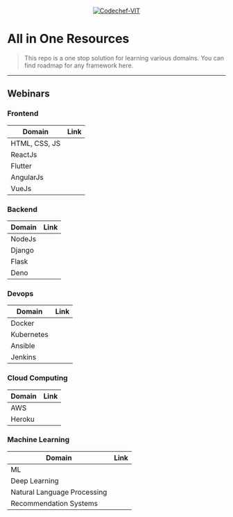 <p align="center"><a href="http://www.codechefvit.com" target="_blank"><img src="https://s3.amazonaws.com/codechef_shared/sites/all/themes/abessive/logo-3.png" title="CodeChef-VIT" alt="Codechef-VIT"></a>
</p>

# All in One Resources

> <Subtitle>
> This repo is a one stop solution for learning various domains. You can find roadmap for any framework here.

---


## Webinars

### Frontend

| Domain | Link |
|--------|------|
| HTML, CSS, JS|      |
|ReactJs|      |
|Flutter|      |    
|AngularJs|      |    
|VueJs|      |    

### Backend

| Domain | Link |
|--------|------|
|NodeJs|     |
|Django|     |
|Flask |     |
|Deno  |     |

### Devops

| Domain | Link |
|--------|------|
|Docker| |
|Kubernetes| |
|Ansible| |
|Jenkins| |

### Cloud Computing

| Domain | Link |
|--------|------|
|AWS| |
|Heroku| |

### Machine Learning
| Domain | Link |
|--------|------|
|ML| |
|Deep Learning| |
|Natural Language Processing| |
|Recommendation Systems| |
